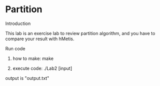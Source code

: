 # Partition
Introduction

This lab is an exercise lab to review partition algorithm, and you have to compare your result with hMetis.

Run code

1. how to make: 
	make
	
2. execute code: 
	./Lab2 [input]

output is "output.txt"
